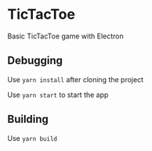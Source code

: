 # TicTacToe

Basic TicTacToe game with Electron

## Debugging

Use `yarn install` after cloning the project

Use `yarn start` to start the app

## Building

Use `yarn build`
